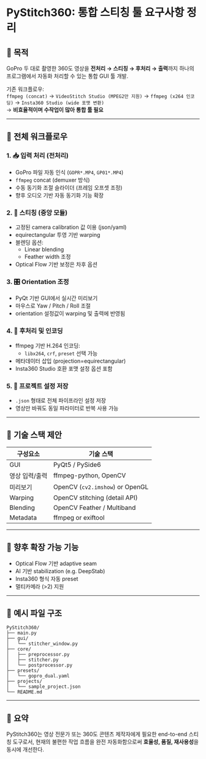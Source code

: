 # PyStitch360: 통합 스티칭 툴 요구사항 정리

## 📌 목적
GoPro 두 대로 촬영한 360도 영상을 **전처리 → 스티칭 → 후처리 → 출력**까지 하나의 프로그램에서 자동화 처리할 수 있는 통합 GUI 툴 개발.

기존 워크플로우:  
`ffmpeg (concat)` → `VideoStitch Studio (MPEG2만 지원)` → `ffmpeg (x264 인코딩)` → `Insta360 Studio (wide 포맷 변환)`  
→ **비효율적이며 수작업이 많아 통합 툴 필요**

---

## 🧭 전체 워크플로우

### 1. 📥 입력 처리 (전처리)
- GoPro 파일 자동 인식 (`GOPR*.MP4`, `GP01*.MP4`)
- `ffmpeg` concat (demuxer 방식)
- 수동 동기화 조절 슬라이더 (프레임 오프셋 조정)
- 향후 오디오 기반 자동 동기화 기능 확장

### 2. 🔄 스티칭 (중앙 모듈)
- 고정된 camera calibration 값 이용 (json/yaml)
- equirectangular 투영 기반 warping
- 블렌딩 옵션:
  - Linear blending
  - Feather width 조정
- Optical Flow 기반 보정은 차후 옵션

### 3. 🎛️ Orientation 조정
- PyQt 기반 GUI에서 실시간 미리보기
- 마우스로 Yaw / Pitch / Roll 조절
- orientation 설정값이 warping 및 출력에 반영됨

### 4. 🧪 후처리 및 인코딩
- ffmpeg 기반 H.264 인코딩:
  - `libx264`, `crf`, `preset` 선택 가능
- 메타데이터 삽입 (projection=equirectangular)
- Insta360 Studio 호환 포맷 설정 옵션 포함

### 5. 💾 프로젝트 설정 저장
- `.json` 형태로 전체 파이프라인 설정 저장
- 영상만 바꿔도 동일 파라미터로 반복 사용 가능

---

## 🧱 기술 스택 제안

| 구성요소     | 기술 스택                       |
|--------------|----------------------------------|
| GUI          | PyQt5 / PySide6                  |
| 영상 입력/출력 | ffmpeg-python, OpenCV            |
| 미리보기     | OpenCV (`cv2.imshow`) or OpenGL |
| Warping      | OpenCV stitching (detail API)    |
| Blending     | OpenCV Feather / Multiband       |
| Metadata     | ffmpeg or exiftool               |

---

## 🔄 향후 확장 가능 기능
- Optical Flow 기반 adaptive seam
- AI 기반 stabilization (e.g. DeepStab)
- Insta360 형식 자동 preset
- 멀티카메라 (>2) 지원

---

## 📁 예시 파일 구조
```
PyStitch360/
├── main.py
├── gui/
│   └── stitcher_window.py
├── core/
│   ├── preprocessor.py
│   ├── stitcher.py
│   └── postprocessor.py
├── presets/
│   └── gopro_dual.yaml
├── projects/
│   └── sample_project.json
└── README.md
```

---

## 📌 요약
PyStitch360는 영상 전문가 또는 360도 콘텐츠 제작자에게 필요한 end-to-end 스티칭 도구로서, 현재의 불편한 작업 흐름을 완전 자동화함으로써 **효율성, 품질, 재사용성**을 동시에 개선한다.

